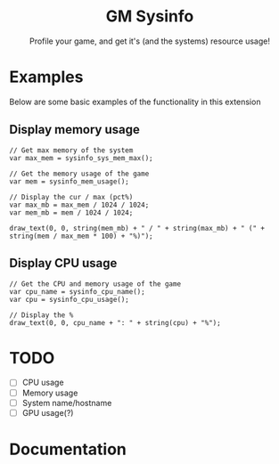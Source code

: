 <div align="center">
  <h1>GM Sysinfo</h1>
  <p>
    Profile your game, and get it's (and the systems) resource usage!
  </p>
</div>

# Examples

Below are some basic examples of the functionality in this extension

## Display memory usage
```gml
// Get max memory of the system
var max_mem = sysinfo_sys_mem_max();

// Get the memory usage of the game
var mem = sysinfo_mem_usage();

// Display the cur / max (pct%)
var max_mb = max_mem / 1024 / 1024;
var mem_mb = mem / 1024 / 1024;

draw_text(0, 0, string(mem_mb) + " / " + string(max_mb) + " (" + string(mem / max_mem * 100) + "%)");
```

## Display CPU usage
```gml
// Get the CPU and memory usage of the game
var cpu_name = sysinfo_cpu_name();
var cpu = sysinfo_cpu_usage();

// Display the %
draw_text(0, 0, cpu_name + ": " + string(cpu) + "%");
```

# TODO

- [ ] CPU usage
- [ ] Memory usage
- [ ] System name/hostname
- [ ] GPU usage(?)

# Documentation
